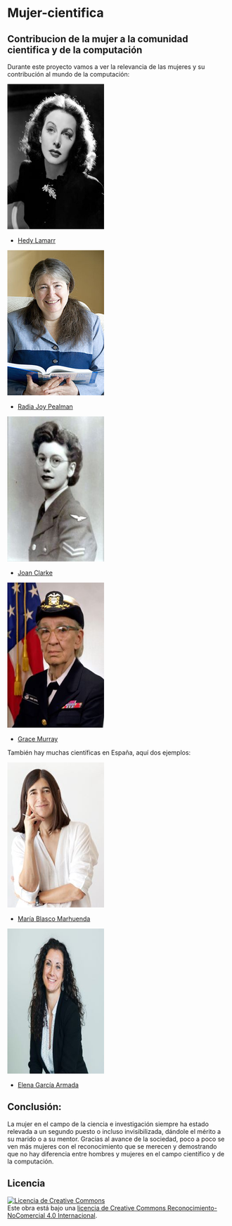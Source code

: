 # Mujer-cientifica

## Contribucion de la mujer a la comunidad cientifica y de la computación

Durante este proyecto vamos a ver la relevancia de las mujeres y su contribución al mundo de la computación:

![Hedy Lamarr](/Imagenes/Hedy_Lamarr_in_The_Heavenly_Body_1944.jpg)

- [Hedy Lamarr](/Mujeres/HedyLamarr.md)

![Radia Joy Pealman](/Imagenes/220px-Radia_Perlman_2009.jpg)

- [Radia Joy Pealman](/Mujeres/RadiaJP.md)

![Joan Clarke](/Imagenes/joanc1.jpg)

- [Joan Clarke](/Mujeres/JoanC.md)

![Grace Murray](/Imagenes/Commodore_Grace_M._Hopper%2C_USN_(covered)_head_and_shoulders_crop.jpg)

- [Grace Murray](/Mujeres/GraceM.md)

También hay muchas científicas en España, aquí dos ejemplos:

![María Blasco Marhuenda](/Imagenes/mariablasco3.jpg)

- [María Blasco Marhuenda](/Mujeres/MariaBM.md)

![Elena García Armada](/Imagenes/16218491645438.jpg)

- [Elena García Armada](/Mujeres/ElenaGA.md)

## Conclusión:

La mujer en el campo de la ciencia e investigación siempre ha estado relevada a un segundo puesto o incluso invisibilizada, dándole el mérito a su marido o a su mentor. Gracias al avance de la sociedad, poco a poco se ven más mujeres con el reconocimiento que se merecen y demostrando que no hay diferencia entre hombres y mujeres en el campo científico y de la computación. 

## Licencia

<a rel="license" href="http://creativecommons.org/licenses/by-nc/4.0/"><img alt="Licencia de Creative Commons" style="border-width:0" src="https://i.creativecommons.org/l/by-nc/4.0/88x31.png" /></a><br />Este obra está bajo una <a rel="license" href="http://creativecommons.org/licenses/by-nc/4.0/">licencia de Creative Commons Reconocimiento-NoComercial 4.0 Internacional</a>.
